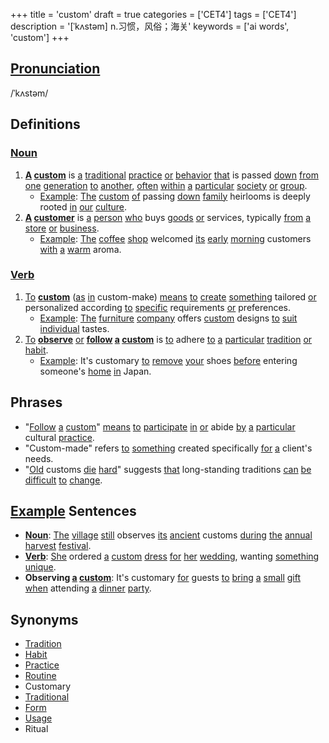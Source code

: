+++
title = 'custom'
draft = true
categories = ['CET4']
tags = ['CET4']
description = '[ˈkʌstəm] n.习惯，风俗；海关'
keywords = ['ai words', 'custom']
+++

## [Pronunciation](/en/post/pronunciation/)
/ˈkʌstəm/

## Definitions
### [Noun](/en/post/noun/)
1. **[A](/en/post/a/) [custom](/en/post/custom/)** is [a](/en/post/a/) [traditional](/en/post/traditional/) [practice](/en/post/practice/) [or](/en/post/or/) [behavior](/en/post/behavior/) [that](/en/post/that/) is passed [down](/en/post/down/) [from](/en/post/from/) [one](/en/post/one/) [generation](/en/post/generation/) [to](/en/post/to/) [another](/en/post/another/), [often](/en/post/often/) [within](/en/post/within/) [a](/en/post/a/) [particular](/en/post/particular/) [society](/en/post/society/) [or](/en/post/or/) [group](/en/post/group/).
   - [Example](/en/post/example/): [The](/en/post/the/) [custom](/en/post/custom/) [of](/en/post/of/) passing [down](/en/post/down/) [family](/en/post/family/) heirlooms is deeply rooted [in](/en/post/in/) [our](/en/post/our/) [culture](/en/post/culture/).
2. **[A](/en/post/a/) [customer](/en/post/customer/)** is [a](/en/post/a/) [person](/en/post/person/) [who](/en/post/who/) buys [goods](/en/post/goods/) [or](/en/post/or/) services, typically [from](/en/post/from/) [a](/en/post/a/) [store](/en/post/store/) [or](/en/post/or/) [business](/en/post/business/).
   - [Example](/en/post/example/): [The](/en/post/the/) [coffee](/en/post/coffee/) [shop](/en/post/shop/) welcomed [its](/en/post/its/) [early](/en/post/early/) [morning](/en/post/morning/) customers [with](/en/post/with/) [a](/en/post/a/) [warm](/en/post/warm/) aroma.

### [Verb](/en/post/verb/)
1. [To](/en/post/to/) **[custom](/en/post/custom/)** ([as](/en/post/as/) [in](/en/post/in/) custom-make) [means](/en/post/means/) [to](/en/post/to/) [create](/en/post/create/) [something](/en/post/something/) tailored [or](/en/post/or/) personalized according [to](/en/post/to/) [specific](/en/post/specific/) requirements [or](/en/post/or/) preferences.
   - [Example](/en/post/example/): [The](/en/post/the/) [furniture](/en/post/furniture/) [company](/en/post/company/) offers [custom](/en/post/custom/) designs [to](/en/post/to/) [suit](/en/post/suit/) [individual](/en/post/individual/) tastes.
2. [To](/en/post/to/) **[observe](/en/post/observe/)** [or](/en/post/or/) **[follow](/en/post/follow/) [a](/en/post/a/) [custom](/en/post/custom/)** is [to](/en/post/to/) adhere [to](/en/post/to/) [a](/en/post/a/) [particular](/en/post/particular/) [tradition](/en/post/tradition/) [or](/en/post/or/) [habit](/en/post/habit/).
   - [Example](/en/post/example/): It's customary [to](/en/post/to/) [remove](/en/post/remove/) [your](/en/post/your/) shoes [before](/en/post/before/) entering someone's [home](/en/post/home/) [in](/en/post/in/) Japan.

## Phrases
- "[Follow](/en/post/follow/) [a](/en/post/a/) [custom](/en/post/custom/)" [means](/en/post/means/) [to](/en/post/to/) [participate](/en/post/participate/) [in](/en/post/in/) [or](/en/post/or/) abide [by](/en/post/by/) [a](/en/post/a/) [particular](/en/post/particular/) cultural [practice](/en/post/practice/).
- "Custom-made" refers [to](/en/post/to/) [something](/en/post/something/) created specifically [for](/en/post/for/) [a](/en/post/a/) client's needs.
- "[Old](/en/post/old/) customs [die](/en/post/die/) [hard](/en/post/hard/)" suggests [that](/en/post/that/) long-standing traditions [can](/en/post/can/) [be](/en/post/be/) [difficult](/en/post/difficult/) [to](/en/post/to/) [change](/en/post/change/).

## [Example](/en/post/example/) Sentences
- **[Noun](/en/post/noun/)**: [The](/en/post/the/) [village](/en/post/village/) [still](/en/post/still/) observes [its](/en/post/its/) [ancient](/en/post/ancient/) customs [during](/en/post/during/) [the](/en/post/the/) [annual](/en/post/annual/) [harvest](/en/post/harvest/) [festival](/en/post/festival/).
- **[Verb](/en/post/verb/)**: [She](/en/post/she/) ordered [a](/en/post/a/) [custom](/en/post/custom/) [dress](/en/post/dress/) [for](/en/post/for/) [her](/en/post/her/) [wedding](/en/post/wedding/), wanting [something](/en/post/something/) [unique](/en/post/unique/).
- **Observing [a](/en/post/a/) [custom](/en/post/custom/)**: It's customary [for](/en/post/for/) guests [to](/en/post/to/) [bring](/en/post/bring/) [a](/en/post/a/) [small](/en/post/small/) [gift](/en/post/gift/) [when](/en/post/when/) attending [a](/en/post/a/) [dinner](/en/post/dinner/) [party](/en/post/party/).

## Synonyms
- [Tradition](/en/post/tradition/)
- [Habit](/en/post/habit/)
- [Practice](/en/post/practice/)
- [Routine](/en/post/routine/)
- Customary
- [Traditional](/en/post/traditional/)
- [Form](/en/post/form/)
- [Usage](/en/post/usage/)
- Ritual
